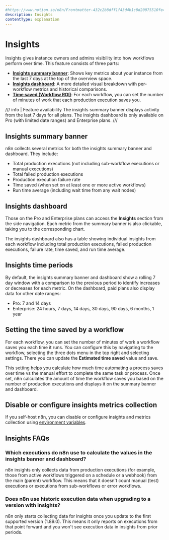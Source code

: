 ```yaml
---
#https://www.notion.so/n8n/Frontmatter-432c2b8dff1f43d4b1c8d20075510fe4
description: Insights
contentType: explanation
---
```


# Insights

Insights gives instance owners and admins visibility into how workflows perform over time. This feature consists of three parts:

- [**Insights summary banner**](#insights-summary-banner): Shows key metrics about your instance from the last 7 days at the top of the overview space.
- [**Insights dashboard**](#insights-dashboard): A more detailed visual breakdown with per-workflow metrics and historical comparisons.
- [**Time saved (Workflow ROI)**](#setting-the-time-saved-by-a-workflow): For each workflow, you can set the number of minutes of work that each production execution saves you.

/// info | Feature availability
The insights summary banner displays activity from the last 7 days for all plans. The insights dashboard is only available on Pro (with limited date ranges) and Enterprise plans. 
///

## Insights summary banner

n8n collects several metrics for both the insights summary banner and dashboard. They include:

- Total production executions (not including sub-workflow executions or manual executions)
- Total failed production executions
- Production execution failure rate
- Time saved (when set on at least one or more active workflows)
- Run time average (including wait time from any wait nodes)

## Insights dashboard

Those on the Pro and Enterprise plans can access the **Insights** section from the side navigation. Each metric from the summary banner is also clickable, taking you to the corresponding chart.

The insights dashboard also has a table showing individual insights from each workflow including total production executions, failed production executions, failure rate, time saved, and run time average. 

## Insights time periods

By default, the insights summary banner and dashboard show a rolling 7 day window with a comparison to the previous period to identify increases or decreases for each metric. On the dashboard, paid plans also display data for other date ranges:

- Pro: 7 and 14 days
- Enterprise: 24 hours, 7 days, 14 days, 30 days, 90 days, 6 months, 1 year

## Setting the time saved by a workflow

For each workflow, you can set the number of minutes of work a workflow saves you each time it runs. You can configure this by navigating to the workflow, selecting the three dots menu in the top right and selecting settings. There you can update the **Estimated time saved** value and save. 

This setting helps you calculate how much time automating a process saves over time vs the manual effort to complete the same task or process. Once set, n8n calculates the amount of time the workflow saves you based on the number of production executions and displays it on the summary banner and dashboard.

## Disable or configure insights metrics collection

If you self-host n8n, you can disable or configure insights and metrics collection using [environment variables](/hosting/configuration/environment-variables/insights.md).

## Insights FAQs
<!-- vale from-microsoft.HeadingPunctuation = NO -->

### Which executions do n8n use to calculate the values in the insights banner and dashboard?

n8n insights only collects data from production executions (for example, those from active workflows triggered on a schedule or a webhook) from the main (parent) workflow. This means that it doesn't count manual (test) executions or executions from sub-workflows or error workflows.

### Does n8n use historic execution data when upgrading to a version with insights?

n8n only starts collecting data for insights once you update to the first supported version (1.89.0). This means it only reports on executions from that point forward and you won't see execution data in insights from prior periods.
